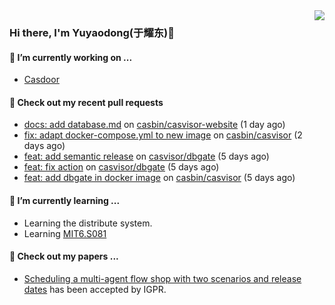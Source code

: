 <img align="right" src="https://github-readme-stats.vercel.app/api?username=leo220yuyaodog&show_icons=true&icon_color=805AD5&text_color=718096&bg_color=ffffff&hide_title=true" />

### Hi there, I'm Yuyaodong(于耀东)👋
#### 🔭 I’m currently working on ...
- [Casdoor](https://github.com/casdoor)

#### 🔨 Check out my recent pull requests

- [docs: add database.md](https://github.com/casbin/casvisor-website/pull/12) on [casbin/casvisor-website](https://github.com/casbin/casvisor-website) (1 day ago)
- [fix:  adapt docker-compose.yml  to new image](https://github.com/casbin/casvisor/pull/71) on [casbin/casvisor](https://github.com/casbin/casvisor) (2 days ago)
- [feat: add semantic release](https://github.com/casvisor/dbgate/pull/4) on [casvisor/dbgate](https://github.com/casvisor/dbgate) (5 days ago)
- [feat: fix action](https://github.com/casvisor/dbgate/pull/3) on [casvisor/dbgate](https://github.com/casvisor/dbgate) (5 days ago)
- [feat: add dbgate in docker image](https://github.com/casbin/casvisor/pull/70) on [casbin/casvisor](https://github.com/casbin/casvisor) (5 days ago)

#### 🌱 I’m currently learning ...
- Learning the distribute system.
- Learning [MIT6.S081](https://pdos.csail.mit.edu/6.828/2021/schedule.html)

#### 📜 Check out my papers ...
- [Scheduling a multi-agent flow shop with two scenarios and release dates](https://www.tandfonline.com/doi/full/10.1080/00207543.2023.2188646) has been accepted by IGPR.

